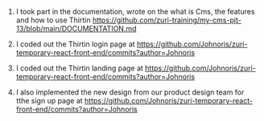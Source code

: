 1. I took part in the documentation, wrote on the what is Cms, the features and how to use Thirtin
https://github.com/zuri-training/my-cms-pjt-13/blob/main/DOCUMENTATION.md

2. I coded out the  Thirtin login page at https://github.com/Johnoris/zuri-temporary-react-front-end/commits?author=Johnoris 

3. I coded out the Thirtin landing page at https://github.com/Johnoris/zuri-temporary-react-front-end/commits?author=Johnoris

4. I also implemented the new design from our product design team for tthe sign up page at https://github.com/Johnoris/zuri-temporary-react-front-end/commits?author=Johnoris

